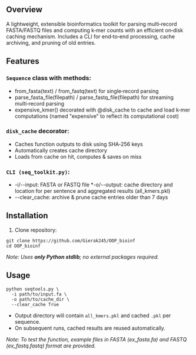 ## Overview

A lightweight, extensible bioinformatics toolkit for parsing multi‑record FASTA/FASTQ files and computing k‑mer counts with an efficient on‑disk caching mechanism. Includes a CLI for end‑to‑end processing,
cache archiving, and pruning of old entries.

## Features

### `Sequence` **class** with methods:

* from_fasta(text) / from_fastq(text) for single‑record parsing
* parse_fasta_file(filepath) / parse_fastq_file(filepath) for streaming multi‑record parsing
* expensive_kmer() decorated with @disk_cache to cache and load k‑mer computations (named "expensive" to reflect its computational cost)

### `disk_cache` decorator:

* Caches function outputs to disk using SHA‑256 keys
* Automatically creates cache directory
* Loads from cache on hit, computes & saves on miss

### `CLI (seq_toolkit.py)`:
* -i/--input: FASTA or FASTQ file
*-o/--output: cache directory and location for per sentence and aggregated results (all_kmers.pkl)
* --clear_cache: archive & prune cache entries older than 7 days

## Installation

1. Clone repository:
```
git clone https://github.com/Gierak245/OOP_bioinf
cd OOP_bioinf
```
*Note: Uses **only Python stdlib**; no external packages required.*
## Usage

```
python seqtools.py \
  -i path/to/input.fa \
  -o path/to/cache_dir \
  --clear_cache True
```
- Output directory will contain `all_kmers.pkl` and cached `.pkl` per sequence.
- On subsequent runs, cached results are reused automatically.

*Note: To test the function, example files in FASTA (ex_fasta.fa) and FASTQ (ex_fastq.fastq) format are provided.*
